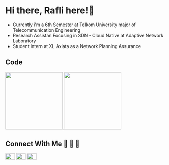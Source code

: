 # Hi there, Rafli here!👋
- Currently i'm a 6th Semester at Telkom University major of Telecommunication Engineering
- Research Assistan Focusing in SDN - Cloud Native at Adaptive Network Laboratory
- Student intern at XL Axiata as a Network Planning Assurance

## Code
<!-- [![Top Langs](https://github-readme-stats.vercel.app/api/top-langs/?username=raflihadiana&layout=compact&theme=dracula&langs_count=6)](https://github.com/raflihadiana) -->
<p align="left">
<a href="https://github.com/raflihadiana">
  <img height="180em" src="https://github-readme-stats-eight-theta.vercel.app/api?username=raflihadiana&show_icons=true&theme=tokyonight&include_all_commits=true&count_private=true"/>
  <img height="180em" src="https://github-readme-stats.vercel.app/api/top-langs/?username=raflihadiana&layout=compact&theme=tokyonight&langs_count=6"/>
</a>
</p>

## Connect With Me 🔗 📝 📍
<p align="left">
<a href="https://linkedin.com/in/raflihadiana/" target="_blank" rel = "noopener"><img align="center" src="https://raw.githubusercontent.com/rahuldkjain/github-profile-readme-generator/master/src/images/icons/Social/linked-in-alt.svg"height="20" width="30" /></a>
<a href="https://github.com/raflihadiana" target="_blank" rel = "noopener"><img align="center" src="https://raw.githubusercontent.com/rahuldkjain/github-profile-readme-generator/master/src/images/icons/Social/github.svg"height="20" width="30" /></a>
<a href="https://instagram.com/raflihadiana" target="_blank" rel = "noopener"><img align="center" src="https://raw.githubusercontent.com/rahuldkjain/github-profile-readme-generator/master/src/images/icons/Social/instagram.svg" alt="@faishalyb" height="20" width="30" /></a>



